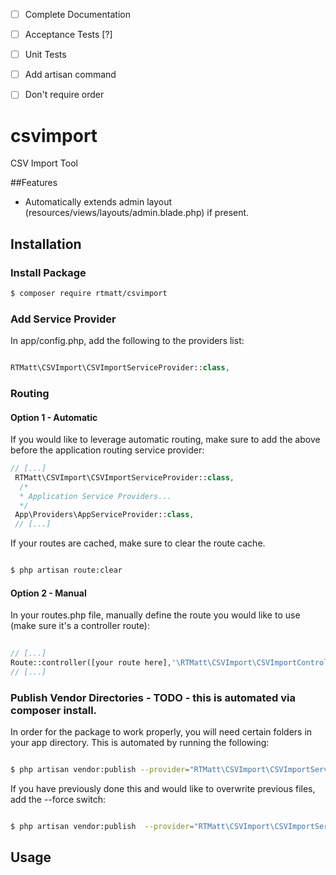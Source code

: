 - [ ] Complete Documentation
- [ ] Acceptance Tests [?]
- [ ] Unit Tests
- [ ] Add artisan command
- [ ] Don't require order


# csvimport
CSV Import Tool

##Features
* Automatically extends admin layout (resources/views/layouts/admin.blade.php)  if present.

## Installation
### Install Package

``` bash
$ composer require rtmatt/csvimport

```

### Add Service Provider
In app/config.php, add the following to the providers list:

```  php

RTMatt\CSVImport\CSVImportServiceProvider::class,

```
### Routing

#### Option 1 - Automatic 
If you would like to leverage automatic routing, make sure to add the above before the application routing service provider:

``` php 
// [...]
 RTMatt\CSVImport\CSVImportServiceProvider::class,
  /*
  * Application Service Providers...
  */
 App\Providers\AppServiceProvider::class,
 // [...]

```

If your routes are cached, make sure to clear the route cache.


``` bash 

$ php artisan route:clear

```

#### Option 2 - Manual
In your routes.php file, manually define the route you would like to use (make sure it's a controller route):

``` php
 
// [...]
Route::controller([your route here],'\RTMatt\CSVImport\CSVImportController');
// [...]

```


### Publish Vendor Directories - TODO - this is automated via composer install.  
In order for the package to work properly, you will need certain folders in your app directory.  This is automated by running the following:

``` bash 

$ php artisan vendor:publish --provider="RTMatt\CSVImport\CSVImportServiceProvider"

```

If you have previously done this and would like to overwrite previous files, add the --force switch:
``` bash 

$ php artisan vendor:publish  --provider="RTMatt\CSVImport\CSVImportServiceProvider" --force

```

## Usage

